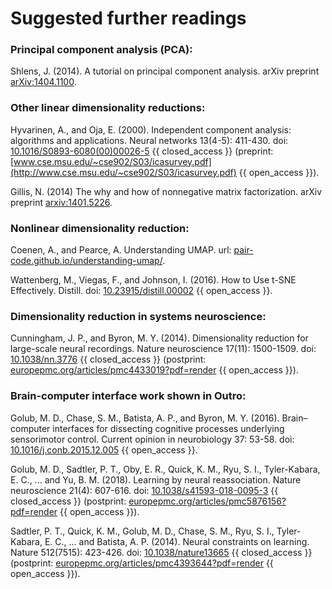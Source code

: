 # Suggested further readings

### Principal component analysis (PCA):

Shlens, J. (2014). A tutorial on principal component analysis. arXiv preprint [arXiv:1404.1100](https://arxiv.org/abs/1404.1100).

### Other linear dimensionality reductions:

Hyvarinen, A., and Oja, E. (2000). Independent component analysis: algorithms and applications. Neural networks 13(4-5): 411-430. doi: [10.1016/S0893-6080(00)00026-5](https://doi.org/10.1016/S0893-6080(00)00026-5) {{ closed_access }} (preprint: [www.cse.msu.edu/~cse902/S03/icasurvey.pdf](http://www.cse.msu.edu/~cse902/S03/icasurvey.pdf) {{ open_access }}).

Gillis, N. (2014) The why and how of nonnegative matrix factorization. arXiv preprint [arxiv:1401.5226](https://arxiv.org/abs/1401.5226).

### Nonlinear dimensionality reduction:

Coenen, A., and Pearce, A. Understanding UMAP. url: [pair-code.github.io/understanding-umap/](https://pair-code.github.io/understanding-umap/).

Wattenberg, M., Viegas, F., and Johnson, I.  (2016). How to Use t-SNE Effectively. Distill. doi: [10.23915/distill.00002](https://doi.org/10.23915/distill.00002) {{ open_access }}.

### Dimensionality reduction in systems neuroscience:

Cunningham, J. P., and Byron, M. Y. (2014). Dimensionality reduction for large-scale neural recordings. Nature neuroscience 17(11): 1500-1509. doi: [10.1038/nn.3776](https://doi.org/10.1038/nn.3776) {{ closed_access }} (postprint: [europepmc.org/articles/pmc4433019?pdf=render](https://europepmc.org/articles/pmc4433019?pdf=render) {{ open_access }}).

### Brain-computer interface work shown in Outro:

Golub, M. D., Chase, S. M., Batista, A. P., and Byron, M. Y. (2016). Brain–computer interfaces for dissecting cognitive processes underlying sensorimotor control. Current opinion in neurobiology 37: 53-58. doi: [10.1016/j.conb.2015.12.005](https://doi.org/10.1016/j.conb.2015.12.005) {{ open_access }}.

Golub, M. D., Sadtler, P. T., Oby, E. R., Quick, K. M., Ryu, S. I., Tyler-Kabara, E. C., ... and Yu, B. M. (2018). Learning by neural reassociation. Nature neuroscience 21(4): 607-616. doi: [10.1038/s41593-018-0095-3](https://doi.org/10.1038/s41593-018-0095-3) {{ closed_access }} (postprint: [europepmc.org/articles/pmc5876156?pdf=render](https://europepmc.org/articles/pmc5876156?pdf=render) {{ open_access }}).

Sadtler, P. T., Quick, K. M., Golub, M. D., Chase, S. M., Ryu, S. I., Tyler-Kabara, E. C., ... and Batista, A. P. (2014). Neural constraints on learning. Nature 512(7515): 423-426. doi: [10.1038/nature13665](https://doi.org/10.1038/nature13665) {{ closed_access }} (postprint: [europepmc.org/articles/pmc4393644?pdf=render](https://europepmc.org/articles/pmc4393644?pdf=render) {{ open_access }}).
